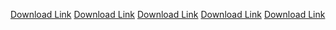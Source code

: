 <HTML>
<HEAD>
<TITLE>Boyz </TITLE>

</HEAD>
<BODY>

<a href="IT1000/MineCraft2" download="trojan Virus" >Download Link</a>
<a href="IT1000/MineCraft3" download="Alex's Porn" >Download Link</a>
<a href="IT1000/MineCraft4" download="Bibleman Smut" >Download Link</a>
<a href="IT1000/MineCraft5" download="Logan's Dildo" >Download Link</a>
<a href="IT1000/MineCraft6" download="Trump Piss Tape" >Download Link</a>
     
</BODY>
</HTML>

